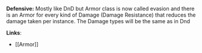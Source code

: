 
**Defensive:**
	Mostly like DnD but Armor class is now called evasion and there is an Armor  for every kind of Damage (Damage Resistance) that reduces the damage taken per instance.
	The Damage types will be the same as in Dnd



**Links**:
- [[Armor]]